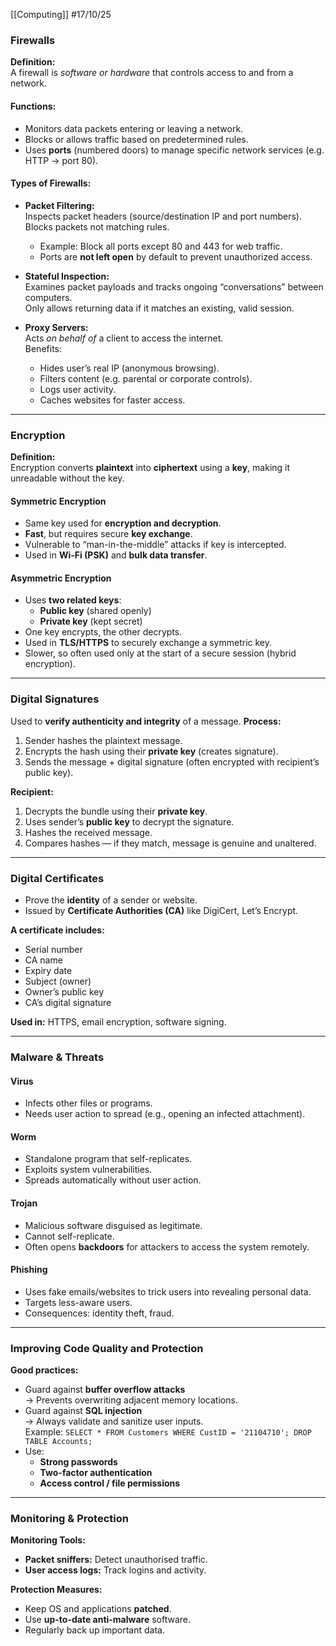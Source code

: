 [[Computing]]
#17/10/25 
### Firewalls
**Definition:**  
A firewall is _software or hardware_ that controls access to and from a network.
#### Functions:
- Monitors data packets entering or leaving a network.
- Blocks or allows traffic based on predetermined rules.
- Uses **ports** (numbered doors) to manage specific network services 
	(e.g. HTTP → port 80).
#### Types of Firewalls:
- **Packet Filtering:**  
    Inspects packet headers (source/destination IP and port numbers). Blocks packets not matching rules.  
    - Example: Block all ports except 80 and 443 for web traffic.  
    - Ports are **not left open** by default to prevent unauthorized access.

- **Stateful Inspection:**  
    Examines packet payloads and tracks ongoing “conversations” between computers.  
    Only allows returning data if it matches an existing, valid session.

- **Proxy Servers:**  
    Acts _on behalf of_ a client to access the internet.  
    Benefits:
    - Hides user’s real IP (anonymous browsing).
    - Filters content (e.g. parental or corporate controls).
    - Logs user activity.
    - Caches websites for faster access.

---
### Encryption
**Definition:**  
Encryption converts **plaintext** into **ciphertext** using a **key**, making it unreadable without the key.
#### Symmetric Encryption
- Same key used for **encryption and decryption**.
- **Fast**, but requires secure **key exchange**.
- Vulnerable to “man-in-the-middle” attacks if key is intercepted.
- Used in **Wi-Fi (PSK)** and **bulk data transfer**.
#### Asymmetric Encryption
- Uses **two related keys**:
    - **Public key** (shared openly)
    - **Private key** (kept secret)
- One key encrypts, the other decrypts.
- Used in **TLS/HTTPS** to securely exchange a symmetric key.
- Slower, so often used only at the start of a secure session (hybrid encryption).

---
### Digital Signatures
Used to **verify authenticity and integrity** of a message.
**Process:**
1. Sender hashes the plaintext message.
2. Encrypts the hash using their **private key** (creates signature).
3. Sends the message + digital signature (often encrypted with recipient’s public key).

**Recipient:**
1. Decrypts the bundle using their **private key**.
2. Uses sender’s **public key** to decrypt the signature.
3. Hashes the received message.
4. Compares hashes — if they match, message is genuine and unaltered.    

---
### Digital Certificates
- Prove the **identity** of a sender or website.
- Issued by **Certificate Authorities (CA)** like DigiCert, Let’s Encrypt.

**A certificate includes:**
- Serial number
- CA name
- Expiry date
- Subject (owner)
- Owner’s public key
- CA’s digital signature

**Used in:** HTTPS, email encryption, software signing.

---
### Malware & Threats

#### Virus
- Infects other files or programs.
- Needs user action to spread (e.g., opening an infected attachment).
#### Worm
- Standalone program that self-replicates.
- Exploits system vulnerabilities.
- Spreads automatically without user action.
#### Trojan
- Malicious software disguised as legitimate.
- Cannot self-replicate.    
- Often opens **backdoors** for attackers to access the system remotely.
#### Phishing
- Uses fake emails/websites to trick users into revealing personal data.
- Targets less-aware users.
- Consequences: identity theft, fraud.

---
### Improving Code Quality and Protection
**Good practices:**
- Guard against **buffer overflow attacks**  
    → Prevents overwriting adjacent memory locations.
- Guard against **SQL injection**  
    → Always validate and sanitize user inputs.  
    Example:
    `SELECT * FROM Customers WHERE CustID = '21104710'; DROP TABLE Accounts;`
- Use:
    - **Strong passwords**
    - **Two-factor authentication**
    - **Access control / file permissions**

---
### Monitoring & Protection
**Monitoring Tools:**
- **Packet sniffers:** Detect unauthorised traffic.
- **User access logs:** Track logins and activity.

**Protection Measures:**
- Keep OS and applications **patched**.
- Use **up-to-date anti-malware** software.
- Regularly back up important data.